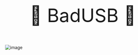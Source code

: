 <p align="center" style="font-size: 60px;">🐣 BadUSB 🐣</p>

![image](https://github.com/klorrr/CipherDuck-USB/assets/112863476/35dd498d-b226-411b-ac73-1182f8373aac)
